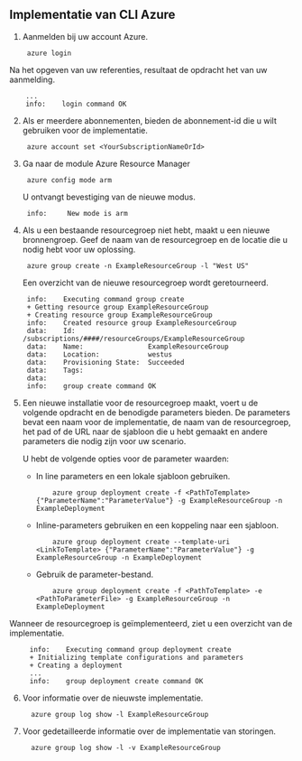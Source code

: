 ## <a name="how-to-deploy-with-azure-cli"></a>Implementatie van CLI Azure

1. Aanmelden bij uw account Azure.

        azure login

  Na het opgeven van uw referenties, resultaat de opdracht het van uw aanmelding.

        ...
        info:    login command OK

2. Als er meerdere abonnementen, bieden de abonnement-id die u wilt gebruiken voor de implementatie.

        azure account set <YourSubscriptionNameOrId>

3. Ga naar de module Azure Resource Manager

        azure config mode arm

   U ontvangt bevestiging van de nieuwe modus.

        info:     New mode is arm

4. Als u een bestaande resourcegroep niet hebt, maakt u een nieuwe bronnengroep. Geef de naam van de resourcegroep en de locatie die u nodig hebt voor uw oplossing.

        azure group create -n ExampleResourceGroup -l "West US"

   Een overzicht van de nieuwe resourcegroep wordt geretourneerd.

        info:    Executing command group create
        + Getting resource group ExampleResourceGroup
        + Creating resource group ExampleResourceGroup
        info:    Created resource group ExampleResourceGroup
        data:    Id:                  /subscriptions/####/resourceGroups/ExampleResourceGroup
        data:    Name:                ExampleResourceGroup
        data:    Location:            westus
        data:    Provisioning State:  Succeeded
        data:    Tags:
        data:
        info:    group create command OK

5. Een nieuwe installatie voor de resourcegroep maakt, voert u de volgende opdracht en de benodigde parameters bieden. De parameters bevat een naam voor de implementatie, de naam van de resourcegroep, het pad of de URL naar de sjabloon die u hebt gemaakt en andere parameters die nodig zijn voor uw scenario.

   U hebt de volgende opties voor de parameter waarden:

   - In line parameters en een lokale sjabloon gebruiken.

             azure group deployment create -f <PathToTemplate> {"ParameterName":"ParameterValue"} -g ExampleResourceGroup -n ExampleDeployment

   - Inline-parameters gebruiken en een koppeling naar een sjabloon.

             azure group deployment create --template-uri <LinkToTemplate> {"ParameterName":"ParameterValue"} -g ExampleResourceGroup -n ExampleDeployment

   - Gebruik de parameter-bestand.

             azure group deployment create -f <PathToTemplate> -e <PathToParameterFile> -g ExampleResourceGroup -n ExampleDeployment

  Wanneer de resourcegroep is geïmplementeerd, ziet u een overzicht van de implementatie.

         info:    Executing command group deployment create
         + Initializing template configurations and parameters
         + Creating a deployment
         ...
         info:    group deployment create command OK


6. Voor informatie over de nieuwste implementatie.

         azure group log show -l ExampleResourceGroup

7. Voor gedetailleerde informatie over de implementatie van storingen.

         azure group log show -l -v ExampleResourceGroup
